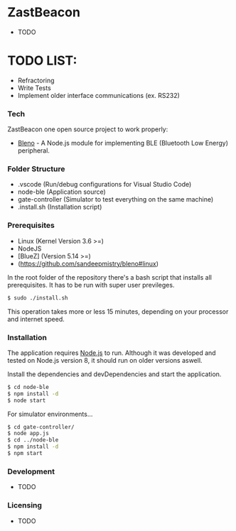 # ZastBeacon

 - TODO

# TODO LIST:

  - Refractoring
  - Write Tests
  - Implement older interface communications (ex. RS232)

### Tech

ZastBeacon one open source project to work properly:

* [Bleno] - A Node.js module for implementing BLE (Bluetooth Low Energy) peripheral.
 
### Folder Structure
* .vscode (Run/debug configurations for Visual Studio Code)
* node-ble (Application source)
* gate-controller (Simulator to test everything on the same machine)
* .install.sh (Installation script)

### Prerequisites
* Linux (Kernel Version 3.6 >=)
* NodeJS
* [BlueZ] (Version 5.14 >=)
* (https://github.com/sandeepmistry/bleno#linux)

In the root folder of the repository there's a bash script that installs all prerequisites.
It has to be run with super user previleges.

```sh
$ sudo ./install.sh
```

This operation takes more or less 15 minutes, depending on your processor and internet speed.

### Installation

The application requires [Node.js](https://nodejs.org/) to run.
Although it was developed and tested on Node.js version 8, it should run on older versions aswell.

Install the dependencies and devDependencies and start the application.

```sh
$ cd node-ble
$ npm install -d
$ node start
```

For simulator environments...

```sh
$ cd gate-controller/
$ node app.js
$ cd ../node-ble
$ npm install -d
$ npm start
```

### Development

- TODO

### Licensing

- TODO

[//]: # (These are reference links used in the body of this note and get stripped out when the markdown processor does its job. There is no need to format nicely because it shouldn't be seen. Thanks SO - http://stackoverflow.com/questions/4823468/store-comments-in-markdown-syntax)


   [bleno]: <https://github.com/sandeepmistry/bleno>
   [node.js]: <http://nodejs.org>
